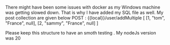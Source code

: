There might have been some issues with docker as my Windows machine was getting slowed down. That is why I have added my SQL file as well.
My post collection are given below 
POST : {{local}}/user/addMultiple
[
    [1, "tom", "France", null],
    [2, "sammy", "France", null]
]

Please keep this structure to have an smoth testing . My nodeJs version was 20
